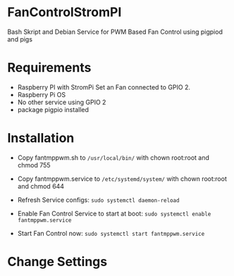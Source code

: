 # FanControlStromPI
Bash Skript and Debian Service for PWM Based Fan Control using pigpiod and pigs

# Requirements
- Raspberry PI with StromPi Set an Fan connected to GPIO 2.
- Raspberry Pi OS
- No other service using GPIO 2
- package pigpio installed

# Installation
- Copy fantmppwm.sh to `/usr/local/bin/` with chown root:root and chmod 755 
- Copy fantmppwm.service to `/etc/systemd/system/` with chown root:root and chmod 644

- Refresh Service configs: `sudo systemctl daemon-reload`
- Enable Fan Control Service to start at boot: `sudo systemctl enable fantmppwm.service`
- Start Fan Control now: `sudo systemctl start fantmppwm.service`

# Change Settings




